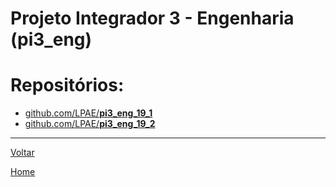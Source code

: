 # Projeto Integrador 3 - Engenharia (pi3_eng)

# Repositórios:
- [github.com/LPAE/**pi3_eng_19_1** ](./19_1/index.md)
- [github.com/LPAE/**pi3_eng_19_2** ](./19_2/index.md)

---
[Voltar](./../)

[Home](https://lpae.github.io/)